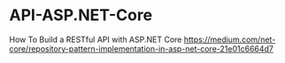 # API-ASP.NET-Core
How To Build a RESTful API with ASP.NET Core https://medium.com/net-core/repository-pattern-implementation-in-asp-net-core-21e01c6664d7
